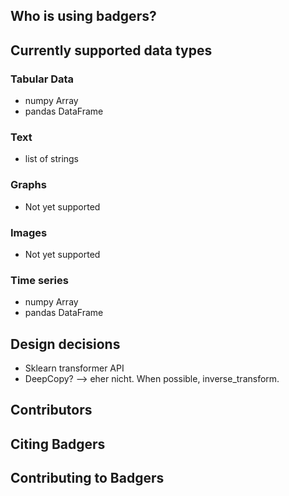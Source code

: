 

## Who is using badgers?

## Currently supported data types
### Tabular Data
- numpy Array
- pandas DataFrame

### Text
- list of strings

### Graphs
- Not yet supported

### Images
- Not yet supported

### Time series
- numpy Array
- pandas DataFrame

## Design decisions

- Sklearn transformer API
- DeepCopy? --> eher nicht. When possible, inverse_transform.

## Contributors



## Citing Badgers
    

## Contributing to Badgers




